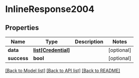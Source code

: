 # InlineResponse2004

## Properties
Name | Type | Description | Notes
------------ | ------------- | ------------- | -------------
**data** | [**list[Credential]**](Credential.md) |  | [optional] 
**success** | **bool** |  | [optional] 

[[Back to Model list]](../README.md#documentation-for-models) [[Back to API list]](../README.md#documentation-for-api-endpoints) [[Back to README]](../README.md)


